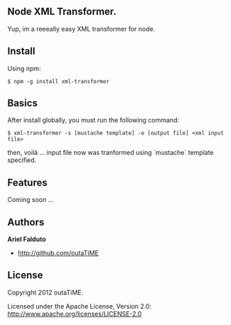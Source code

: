 ## Node XML Transformer.

Yup, im a reeeally easy XML transformer for node.

## Install

Using npm:

```
$ npm -g install xml-transformer
```

## Basics

After install globally, you must run the following command:

```
$ xml-transformer -s [mustache template] -o [output file] <xml input file>
```

then, voilà ... input file now was tranformed using ´mustache´ template specified.

## Features

Coming soon ...

## Authors

**Ariel Falduto**

+ http://github.com/outaTiME

## License

Copyright 2012 outaTiME.

Licensed under the Apache License, Version 2.0: http://www.apache.org/licenses/LICENSE-2.0
